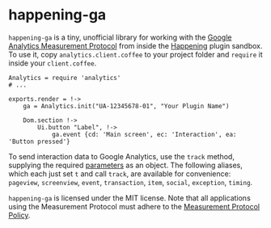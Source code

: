 # happening-ga

`happening-ga` is a tiny, unofficial library for working with the [Google Analytics Measurement Protocol][gamp] from inside the [Happening][happ] plugin sandbox. To use it, copy `analytics.client.coffee` to your project folder and `require` it inside your `client.coffee`.

    Analytics = require 'analytics'
    # ...

    exports.render = !->
        ga = Analytics.init("UA-12345678-01", "Your Plugin Name")

        Dom.section !->
            Ui.button "Label", !->
                ga.event {cd: 'Main screen', ec: 'Interaction', ea: 'Button pressed'}

To send interaction data to Google Analytics, use the `track` method, supplying the required [parameters][params] as an object. The following aliases, which each just set `t` and call `track`, are available for convenience: `pageview`, `screenview`, `event`, `transaction`, `item`, `social`, `exception`, `timing`.

`happening-ga` is licensed under the MIT license. Note that all applications using the Measurement Protocol must adhere to the [Measurement Protocol Policy][policy].


[gamp]: https://developers.google.com/analytics/devguides/collection/protocol/v1/
[happ]: https://happening.im
[params]: https://developers.google.com/analytics/devguides/collection/protocol/v1/parameters
[policy]: https://developers.google.com/analytics/devguides/collection/protocol/policy
